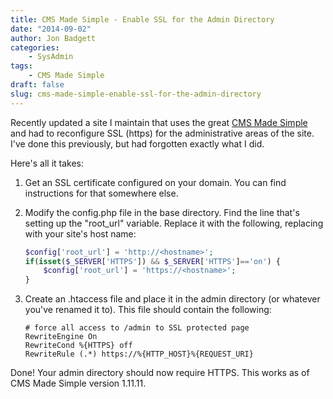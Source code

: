 ```yaml
---
title: CMS Made Simple - Enable SSL for the Admin Directory
date: "2014-09-02"
author: Jon Badgett
categories:
    - SysAdmin
tags:
    - CMS Made Simple
draft: false
slug: cms-made-simple-enable-ssl-for-the-admin-directory
---
```


Recently updated a site I maintain that uses the great
<a href="http://www.cmsmadesimple.org/">CMS Made Simple</a> and had to
reconfigure SSL (https) for the administrative areas of the site. I've done this
previously, but had forgotten exactly what I did.

<!--more-->

Here's all it takes:

1.  Get an SSL certificate configured on your domain. You can find instructions for that somewhere else.
2.  Modify the config.php file in the base directory. Find the line that's setting up the "root_url" variable. Replace it with the following, replacing <hostname> with your site's host name:

    ```php
    $config['root_url'] = 'http://<hostname>';
    if(isset($_SERVER['HTTPS']) && $_SERVER['HTTPS']=='on') {
        $config['root_url'] = 'https://<hostname>';
    }
    ```

3.  Create an .htaccess file and place it in the admin directory (or whatever you've renamed it to). This file should contain the following:

    ```
    # force all access to /admin to SSL protected page
    RewriteEngine On
    RewriteCond %{HTTPS} off
    RewriteRule (.*) https://%{HTTP_HOST}%{REQUEST_URI}
    ```

Done! Your admin directory should now require HTTPS. This works as of CMS Made
Simple version 1.11.11.
